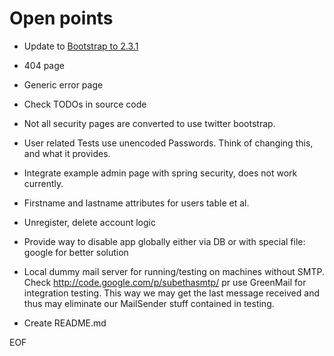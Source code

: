 Open points
===========

* Update to [Bootstrap to 2.3.1](http://blog.getbootstrap.com/2013/03/01/bootstrap-2-3-1-released/)

* 404 page

* Generic error page

* Check TODOs in source code

* Not all security pages are converted to use twitter bootstrap.

* User related Tests use unencoded Passwords. Think of changing this, and what it provides.

* Integrate example admin page with spring security, does not work currently.

* Firstname and lastname attributes for users table et al.

* Unregister, delete account logic

* Provide way to disable app globally either via DB or with special file: google for better solution

* Local dummy mail server for running/testing on machines without SMTP. Check http://code.google.com/p/subethasmtp/
  pr use GreenMail for integration testing. This way we may get the last message received and thus may eliminate our
  MailSender stuff contained in testing.

* Create README.md

EOF
